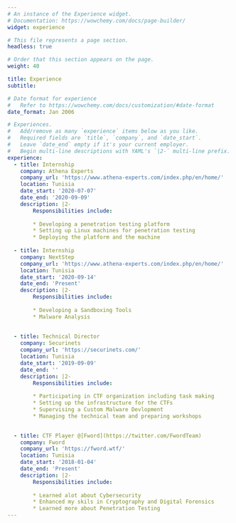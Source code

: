 ```yaml
---
# An instance of the Experience widget.
# Documentation: https://wowchemy.com/docs/page-builder/
widget: experience

# This file represents a page section.
headless: true

# Order that this section appears on the page.
weight: 40

title: Experience
subtitle:

# Date format for experience
#   Refer to https://wowchemy.com/docs/customization/#date-format
date_format: Jan 2006

# Experiences.
#   Add/remove as many `experience` items below as you like.
#   Required fields are `title`, `company`, and `date_start`.
#   Leave `date_end` empty if it's your current employer.
#   Begin multi-line descriptions with YAML's `|2-` multi-line prefix.
experience:
  - title: Internship
    company: Athena Experts
    company_url: 'https://www.athena-experts.com/index.php/en/home/'
    location: Tunisia
    date_start: '2020-07-07'
    date_end: '2020-09-09'
    description: |2-
        Responsibilities include:
        
        * Developing a penetration testing platform
        * Setting up Linux machines for penetration testing
        * Deploying the platform and the machine
        
  - title: Internship
    company: NextStep
    company_url: 'https://www.athena-experts.com/index.php/en/home/'
    location: Tunisia
    date_start: '2020-09-14'
    date_end: 'Present'
    description: |2-
        Responsibilities include:
        
        * Developing a Sandboxing Tools
        * Malware Analysis
        
        
  - title: Technical Director
    company: Securinets
    company_url: 'https://securinets.com/'
    location: Tunisia
    date_start: '2019-09-09'
    date_end: ''
    description: |2-
        Responsibilities include:
        
        * Participating in CTF organization including task making
        * Setting up the infrastructure for the CTFs
        * Supervising a Custom Malware Devlopment
        * Managing the technical team and preparing workshops
        

  - title: CTF Player @[Fword](https://twitter.com/FwordTeam)
    company: Fword
    company_url: 'https://fword.wtf/'
    location: Tunisia
    date_start: '2018-01-04'
    date_end: 'Present'
    description: |2-
        Responsibilities include:
        
        * Learned alot about Cybersecurity
        * Enhanced my skils in Cryptography and Digital Forensics
        * Learned more about Penetration Testing
---
```

